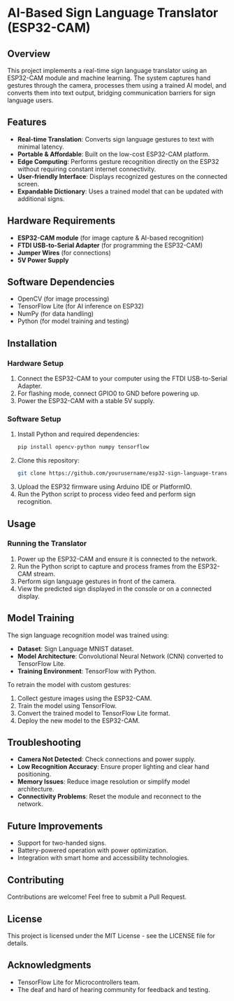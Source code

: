 # AI-Based Sign Language Translator (ESP32-CAM)

## Overview
This project implements a real-time sign language translator using an ESP32-CAM module and machine learning. The system captures hand gestures through the camera, processes them using a trained AI model, and converts them into text output, bridging communication barriers for sign language users.

## Features
- **Real-time Translation**: Converts sign language gestures to text with minimal latency.
- **Portable & Affordable**: Built on the low-cost ESP32-CAM platform.
- **Edge Computing**: Performs gesture recognition directly on the ESP32 without requiring constant internet connectivity.
- **User-friendly Interface**: Displays recognized gestures on the connected screen.
- **Expandable Dictionary**: Uses a trained model that can be updated with additional signs.

## Hardware Requirements
- **ESP32-CAM module** (for image capture & AI-based recognition)
- **FTDI USB-to-Serial Adapter** (for programming the ESP32-CAM)
- **Jumper Wires** (for connections)
- **5V Power Supply**

## Software Dependencies
- OpenCV (for image processing)
- TensorFlow Lite (for AI inference on ESP32)
- NumPy (for data handling)
- Python (for model training and testing)

## Installation

### Hardware Setup
1. Connect the ESP32-CAM to your computer using the FTDI USB-to-Serial Adapter.
2. For flashing mode, connect GPIO0 to GND before powering up.
3. Power the ESP32-CAM with a stable 5V supply.

### Software Setup
1. Install Python and required dependencies:
   ```bash
   pip install opencv-python numpy tensorflow
   ```
2. Clone this repository:
   ```bash
   git clone https://github.com/yourusername/esp32-sign-language-translator.git
   ```
3. Upload the ESP32 firmware using Arduino IDE or PlatformIO.
4. Run the Python script to process video feed and perform sign recognition.

## Usage

### Running the Translator
1. Power up the ESP32-CAM and ensure it is connected to the network.
2. Run the Python script to capture and process frames from the ESP32-CAM stream.
3. Perform sign language gestures in front of the camera.
4. View the predicted sign displayed in the console or on a connected display.

## Model Training
The sign language recognition model was trained using:
- **Dataset**: Sign Language MNIST dataset.
- **Model Architecture**: Convolutional Neural Network (CNN) converted to TensorFlow Lite.
- **Training Environment**: TensorFlow with Python.

To retrain the model with custom gestures:
1. Collect gesture images using the ESP32-CAM.
2. Train the model using TensorFlow.
3. Convert the trained model to TensorFlow Lite format.
4. Deploy the new model to the ESP32-CAM.

## Troubleshooting
- **Camera Not Detected**: Check connections and power supply.
- **Low Recognition Accuracy**: Ensure proper lighting and clear hand positioning.
- **Memory Issues**: Reduce image resolution or simplify model architecture.
- **Connectivity Problems**: Reset the module and reconnect to the network.

## Future Improvements
- Support for two-handed signs.
- Battery-powered operation with power optimization.
- Integration with smart home and accessibility technologies.

## Contributing
Contributions are welcome! Feel free to submit a Pull Request.

## License
This project is licensed under the MIT License - see the LICENSE file for details.

## Acknowledgments
- TensorFlow Lite for Microcontrollers team.
- The deaf and hard of hearing community for feedback and testing.

